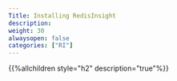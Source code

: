 ```yaml
---
Title: Installing RedisInsight
description:
weight: 30
alwaysopen: false
categories: ["RI"]
---
```

{{%allchildren style="h2" description="true"%}}
